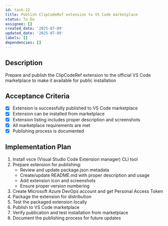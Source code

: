```yaml
---
id: task-12
title: Publish ClipCodeRef extension to VS Code marketplace
status: To Do
assignee: []
created_date: '2025-07-09'
updated_date: '2025-07-09'
labels: []
dependencies: []
---
```


## Description

Prepare and publish the ClipCodeRef extension to the official VS Code marketplace to make it available for public installation

## Acceptance Criteria

- [x] Extension is successfully published to VS Code marketplace
- [x] Extension can be installed from marketplace
- [x] Extension listing includes proper description and screenshots
- [x] All marketplace requirements are met
- [x] Publishing process is documented

## Implementation Plan

1. Install vsce (Visual Studio Code Extension manager) CLI tool
2. Prepare extension for publishing:
   - Review and update package.json metadata
   - Create/update README.md with proper description and usage
   - Add extension icon and screenshots
   - Ensure proper version numbering
3. Create Microsoft Azure DevOps account and get Personal Access Token
4. Package the extension for distribution
5. Test the packaged extension locally
6. Publish to VS Code marketplace
7. Verify publication and test installation from marketplace
8. Document the publishing process for future updates
